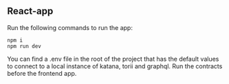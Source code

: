 ## React-app

Run the following commands to run the app:

    npm i
    npm run dev

You can find a .env file in the root of the project that has the default values to connect to a local instance of katana, torii and graphql.
Run the contracts before the frontend app.
